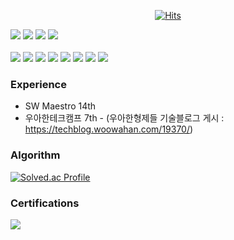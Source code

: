 <div align="center">
	
  [![Hits](https://hits.seeyoufarm.com/api/count/incr/badge.svg?url=https%3A%2F%2Fgithub.com%2Fmiiiinju1)](https://hits.seeyoufarm.com) 
</div>
<div align=left> 
  <img src="https://img.shields.io/badge/Java-red?style=flat-square&logo=java&logoColor=white"> 
  <img src="https://img.shields.io/badge/SpringBoot-6DB33F.svg?style=flat-square&logo=SpringBoot&logoColor=white"> 
  <img src="https://img.shields.io/badge/mysql-4479A1?style=flat-square&logo=mysql&logoColor=white"> 
  <img src="https://img.shields.io/badge/Redis-D9281A?style=flat-square&logo=Redis&logoColor=white">
  <br/><br/>
  <img src="https://img.shields.io/badge/AWS-232F3E?style=flat-square&logo=amazonaws&logoColor=white"> 
  <img src="https://img.shields.io/badge/githubactions-2B8CFF?style=flat-square&logo=githubactions&logoColor=white"> 
  <img src="https://img.shields.io/badge/docker-2668EF?style=flat-square&logo=docker&logoColor=white"> 
  <img src="https://img.shields.io/badge/EC2-FF9900?style=flat-square&logo=amazonaws&logoColor=white">
  <img src="https://img.shields.io/badge/RDS-527FFF?style=flat-square&logo=amazonrds&logoColor=white">
  <img src="https://img.shields.io/badge/VPC-FF4F8B?style=flat-square&logo=amazonaws&logoColor=white">
  <img src="https://img.shields.io/badge/ECR-FF9900?style=flat-square&logo=amazonecr&logoColor=white">
  <img src="https://img.shields.io/badge/S3-569A31?style=flat-square&logo=amazons3&logoColor=white">

</div>
<h3 align="left">Experience </h3>

- SW Maestro 14th
- 우아한테크캠프 7th - (우아한형제들 기술블로그 게시 : https://techblog.woowahan.com/19370/)

<h3 align="left">Algorithm </h3>

  [![Solved.ac Profile](http://mazassumnida.wtf/api/v2/generate_badge?boj=gms07073)](https://solved.ac/gms07073/)


<h3 align="left">Certifications </h3>
<div align=left> 
  <a href="https://certi.programmers.co.kr/result/share/5729?utm_campaign=certi-issuance-share&utm_content=share&utm_medium=social&utm_source=community" target="_blank" rel="noopener noreferrer">
    <img src="https://img.shields.io/badge/PCCP%20Java%20Lv.5-1000%20점-brightgreen?style=flat-square&logo=java&logoColor=white">
  </a>
</div>
